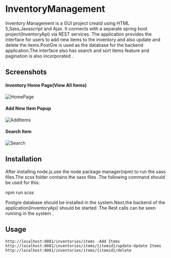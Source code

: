 # InventoryManagement

Inventory Management is a GUI project creatd using HTML 5,Sass,Javascript and Ajax. It connects with a separate spring boot project(InventoryApi) via REST services.
The application provides the interface for users to add new items to the inventory and also update and delete the items.PostGre is used as the database for the backend application.The interface also has search and sort items feature and pagination is also incorporated .

## Screenshots
#### Inventory Home Page(View All Items)
![HomePage](https://user-images.githubusercontent.com/29458723/103462898-84496380-4cf6-11eb-9fea-4dc386e5f114.png)

#### Add New Item Popup
![AddItems](https://user-images.githubusercontent.com/29458723/103462896-801d4600-4cf6-11eb-9490-cd6fb071889e.png)

#### Search Item
![Search](https://user-images.githubusercontent.com/29458723/103462900-86132700-4cf6-11eb-960d-97f69ca52c7c.png)


## Installation

After installing node.js,use the node package manager(npm) to run the sass files.The scss folder contains the sass files .The following command should be used for this:

npm run scss

Postgre database should be installed in the system.Next,the backend of the application(InventoryApi) should be started .The Rest calls can be seen running in the system .

## Usage

```
http://localhost:8081/inventories/items -Add Items
http://localhost:8081/inventories/items/{itemid}/update-Update Items
http://localhost:8081/inventories/items/{itemid}/delete

```
